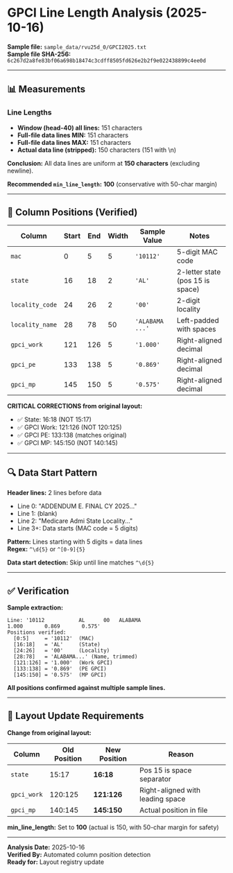 # GPCI Line Length Analysis (2025-10-16)

**Sample file:** `sample_data/rvu25d_0/GPCI2025.txt`  
**Sample file SHA-256:** `6c267d2a8fe83bf06a698b18474c3cdff8505fd626e2b2f9e022438899c4ee0d`

---

## 📊 **Measurements**

### Line Lengths
- **Window (head-40) all lines:** 151 characters
- **Full-file data lines MIN:** 151 characters  
- **Full-file data lines MAX:** 151 characters
- **Actual data line (stripped):** 150 characters (151 with \n)

**Conclusion:** All data lines are uniform at **150 characters** (excluding newline).

**Recommended `min_line_length`:** **100** (conservative with 50-char margin)

---

## 📍 **Column Positions (Verified)**

| Column | Start | End | Width | Sample Value | Notes |
|--------|-------|-----|-------|--------------|-------|
| `mac` | 0 | 5 | 5 | `'10112'` | 5-digit MAC code |
| `state` | 16 | 18 | 2 | `'AL'` | 2-letter state (pos 15 is space) |
| `locality_code` | 24 | 26 | 2 | `'00'` | 2-digit locality |
| `locality_name` | 28 | 78 | 50 | `'ALABAMA   ...'` | Left-padded with spaces |
| `gpci_work` | 121 | 126 | 5 | `'1.000'` | Right-aligned decimal |
| `gpci_pe` | 133 | 138 | 5 | `'0.869'` | Right-aligned decimal |
| `gpci_mp` | 145 | 150 | 5 | `'0.575'` | Right-aligned decimal |

**CRITICAL CORRECTIONS from original layout:**
- ✅ State: 16:18 (NOT 15:17)
- ✅ GPCI Work: 121:126 (NOT 120:125)
- ✅ GPCI PE: 133:138 (matches original)
- ✅ GPCI MP: 145:150 (NOT 140:145)

---

## 🔍 **Data Start Pattern**

**Header lines:** 2 lines before data
- Line 0: "ADDENDUM E. FINAL CY 2025..."
- Line 1: (blank)
- Line 2: "Medicare Admi State  Locality..."
- Line 3+: Data starts (MAC code = 5 digits)

**Pattern:** Lines starting with 5 digits = data lines  
**Regex:** `^\d{5}` or `^[0-9]{5}`

**Data start detection:** Skip until line matches `^\d{5}`

---

## ✅ **Verification**

**Sample extraction:**
```
Line: '10112           AL      00   ALABAMA                                             1.000       0.869       0.575'
Positions verified:
  [0:5]     = '10112'  (MAC)
  [16:18]   = 'AL'     (State)
  [24:26]   = '00'     (Locality)
  [28:78]   = 'ALABAMA...' (Name, trimmed)
  [121:126] = '1.000'  (Work GPCI)
  [133:138] = '0.869'  (PE GPCI)
  [145:150] = '0.575'  (MP GPCI)
```

**All positions confirmed against multiple sample lines.**

---

## 🎯 **Layout Update Requirements**

**Change from original layout:**

| Column | Old Position | New Position | Reason |
|--------|--------------|--------------|--------|
| `state` | 15:17 | **16:18** | Pos 15 is space separator |
| `gpci_work` | 120:125 | **121:126** | Right-aligned with leading space |
| `gpci_mp` | 140:145 | **145:150** | Actual position in file |

**min_line_length:** Set to **100** (actual is 150, with 50-char margin for safety)

---

**Analysis Date:** 2025-10-16  
**Verified By:** Automated column position detection  
**Ready for:** Layout registry update

